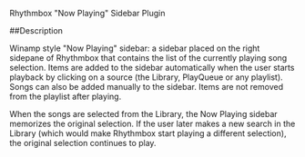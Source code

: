 Rhythmbox "Now Playing" Sidebar Plugin

##Description

Winamp style "Now Playing" sidebar: a sidebar placed on the right sidepane of Rhythmbox that contains the list of the currently playing song selection. Items are added to the sidebar automatically when the user starts playback by clicking on a source (the Library, PlayQueue or any playlist). Songs can also be added manually to the sidebar. Items are not removed from the playlist after playing.

When the songs are selected from the Library, the Now Playing sidebar memorizes the original selection. If the user later makes a new search in the Library (which would make Rhythmbox start playing a different selection), the original selection continues to play. 

